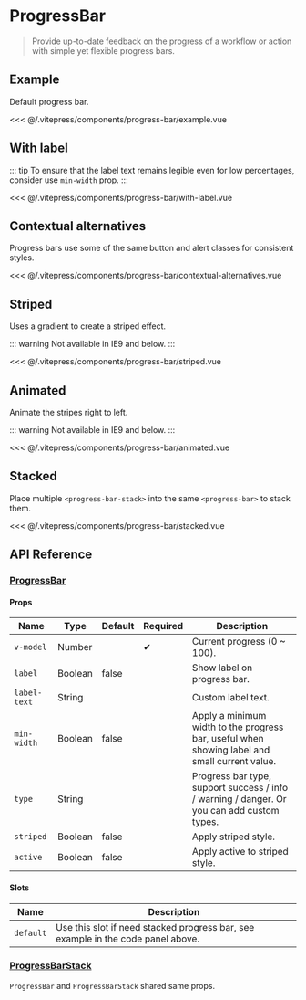 # ProgressBar

> Provide up-to-date feedback on the progress of a workflow or action with simple yet flexible progress bars.

## Example

Default progress bar.

<progress-bar-example/>

<<< @/.vitepress/components/progress-bar/example.vue

## With label

::: tip
To ensure that the label text remains legible even for low percentages, consider use `min-width` prop.
:::

<progress-bar-with-label/>

<<< @/.vitepress/components/progress-bar/with-label.vue

## Contextual alternatives

Progress bars use some of the same button and alert classes for consistent styles.

<progress-bar-contextual-alternatives/>

<<< @/.vitepress/components/progress-bar/contextual-alternatives.vue

## Striped

Uses a gradient to create a striped effect.

::: warning
Not available in IE9 and below.
:::

<progress-bar-striped/>

<<< @/.vitepress/components/progress-bar/striped.vue

## Animated

Animate the stripes right to left.

::: warning
Not available in IE9 and below.
:::

<progress-bar-animated/>

<<< @/.vitepress/components/progress-bar/animated.vue

## Stacked

Place multiple `<progress-bar-stack>` into the same `<progress-bar>` to stack them.

<progress-bar-stacked/>

<<< @/.vitepress/components/progress-bar/stacked.vue

## API Reference

### [ProgressBar](https://github.com/uiv-lib/uiv/blob/1.x/src/components/progressbar/ProgressBar.js)

#### Props

Name             | Type       | Default  | Required | Description
---------------- | ---------- | -------- | -------- | -----------------------
`v-model`        | Number     |          | &#10004; | Current progress (0 ~ 100).
`label`          | Boolean    | false    |          | Show label on progress bar.
`label-text`     | String     |          |          | Custom label text.
`min-width`      | Boolean    | false    |          | Apply a minimum width to the progress bar, useful when showing label and small current value.
`type`           | String     |          |          | Progress bar type, support success / info / warning / danger. Or you can add custom types.
`striped`        | Boolean    | false    |          | Apply striped style.
`active`         | Boolean    | false    |          | Apply active to striped style.

#### Slots

Name      | Description
--------- | -----------------------
`default` | Use this slot if need stacked progress bar, see example in the code panel above.

### [ProgressBarStack](https://github.com/uiv-lib/uiv/blob/1.x/src/components/progressbar/ProgressBarStack.js)

`ProgressBar` and `ProgressBarStack` shared same props.
